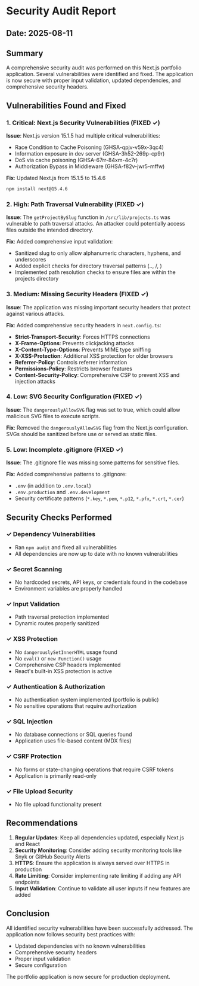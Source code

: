 # Security Audit Report

## Date: 2025-08-11

## Summary

A comprehensive security audit was performed on this Next.js portfolio application. Several vulnerabilities were identified and fixed. The application is now secure with proper input validation, updated dependencies, and comprehensive security headers.

## Vulnerabilities Found and Fixed

### 1. Critical: Next.js Security Vulnerabilities (FIXED ✓)

**Issue**: Next.js version 15.1.5 had multiple critical vulnerabilities:
- Race Condition to Cache Poisoning (GHSA-qpjv-v59x-3qc4)
- Information exposure in dev server (GHSA-3h52-269p-cp9r)
- DoS via cache poisoning (GHSA-67rr-84xm-4c7r)
- Authorization Bypass in Middleware (GHSA-f82v-jwr5-mffw)

**Fix**: Updated Next.js from 15.1.5 to 15.4.6
```bash
npm install next@15.4.6
```

### 2. High: Path Traversal Vulnerability (FIXED ✓)

**Issue**: The `getProjectBySlug` function in `/src/lib/projects.ts` was vulnerable to path traversal attacks. An attacker could potentially access files outside the intended directory.

**Fix**: Added comprehensive input validation:
- Sanitized slug to only allow alphanumeric characters, hyphens, and underscores
- Added explicit checks for directory traversal patterns (.., /, \)
- Implemented path resolution checks to ensure files are within the projects directory

### 3. Medium: Missing Security Headers (FIXED ✓)

**Issue**: The application was missing important security headers that protect against various attacks.

**Fix**: Added comprehensive security headers in `next.config.ts`:
- **Strict-Transport-Security**: Forces HTTPS connections
- **X-Frame-Options**: Prevents clickjacking attacks
- **X-Content-Type-Options**: Prevents MIME type sniffing
- **X-XSS-Protection**: Additional XSS protection for older browsers
- **Referrer-Policy**: Controls referrer information
- **Permissions-Policy**: Restricts browser features
- **Content-Security-Policy**: Comprehensive CSP to prevent XSS and injection attacks

### 4. Low: SVG Security Configuration (FIXED ✓)

**Issue**: The `dangerouslyAllowSVG` flag was set to true, which could allow malicious SVG files to execute scripts.

**Fix**: Removed the `dangerouslyAllowSVG` flag from the Next.js configuration. SVGs should be sanitized before use or served as static files.

### 5. Low: Incomplete .gitignore (FIXED ✓)

**Issue**: The .gitignore file was missing some patterns for sensitive files.

**Fix**: Added comprehensive patterns to .gitignore:
- `.env` (in addition to `.env.local`)
- `.env.production` and `.env.development`
- Security certificate patterns (`*.key`, `*.pem`, `*.p12`, `*.pfx`, `*.crt`, `*.cer`)

## Security Checks Performed

### ✓ Dependency Vulnerabilities
- Ran `npm audit` and fixed all vulnerabilities
- All dependencies are now up to date with no known vulnerabilities

### ✓ Secret Scanning
- No hardcoded secrets, API keys, or credentials found in the codebase
- Environment variables are properly handled

### ✓ Input Validation
- Path traversal protection implemented
- Dynamic routes properly sanitized

### ✓ XSS Protection
- No `dangerouslySetInnerHTML` usage found
- No `eval()` or `new Function()` usage
- Comprehensive CSP headers implemented
- React's built-in XSS protection is active

### ✓ Authentication & Authorization
- No authentication system implemented (portfolio is public)
- No sensitive operations that require authorization

### ✓ SQL Injection
- No database connections or SQL queries found
- Application uses file-based content (MDX files)

### ✓ CSRF Protection
- No forms or state-changing operations that require CSRF tokens
- Application is primarily read-only

### ✓ File Upload Security
- No file upload functionality present

## Recommendations

1. **Regular Updates**: Keep all dependencies updated, especially Next.js and React
2. **Security Monitoring**: Consider adding security monitoring tools like Snyk or GitHub Security Alerts
3. **HTTPS**: Ensure the application is always served over HTTPS in production
4. **Rate Limiting**: Consider implementing rate limiting if adding any API endpoints
5. **Input Validation**: Continue to validate all user inputs if new features are added

## Conclusion

All identified security vulnerabilities have been successfully addressed. The application now follows security best practices with:
- Updated dependencies with no known vulnerabilities
- Comprehensive security headers
- Proper input validation
- Secure configuration

The portfolio application is now secure for production deployment.